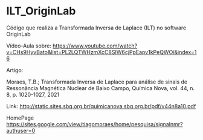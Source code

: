 # ILT_OriginLab
Código que realiza a Transformada Inversa de Laplace (ILT) no software OriginLab

Vídeo-Aula sobre:
https://www.youtube.com/watch?v=CHs9HyvBato&list=PL2LQTWHzmXcC8SIW6cjPpEapv1kPeQWOi&index=16

Artigo:

Moraes, T.B.; Transformada Inversa de Laplace para análise de sinais de Ressonância Magnética Nuclear de Baixo Campo, Química Nova, vol. 44, n. 8, p. 1020-1027, 2021

Link: http://static.sites.sbq.org.br/quimicanova.sbq.org.br/pdf/v44n8a10.pdf

HomePage
https://sites.google.com/view/tiagomoraes/home/pesquisa/signalnmr?authuser=0
